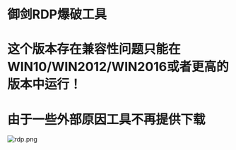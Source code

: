 <H1>御剑RDP爆破工具</H1>
<H1>这个版本存在兼容性问题只能在WIN10/WIN2012/WIN2016或者更高的版本中运行！</H1>
<H1>由于一些外部原因工具不再提供下载</H1>

![rdp.png](rdp.png)
